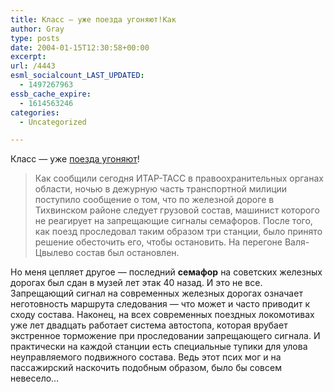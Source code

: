 ```yaml
---
title: Класс — уже поезда угоняют!Как
author: Gray
type: posts
date: 2004-01-15T12:30:58+00:00
excerpt:
url: /4443
esml_socialcount_LAST_UPDATED:
  - 1497267963
essb_cache_expire:
  - 1614563246
categories:
  - Uncategorized

---
```








Класс &#8212; уже <a href="http://www.newsru.com/russia/15Jan2004/psycho.html" target="_blank">поезда угоняют</a>!

> Как сообщили сегодня ИТАР-ТАСС в правоохранительных органах области, ночью в дежурную часть транспортной милиции поступило сообщение о том, что по железной дороге в Тихвинском районе следует грузовой состав, машинист которого не реагирует на запрещающие сигналы семафоров. После того, как поезд проследовал таким образом три станции, было принято решение обесточить его, чтобы остановить. На перегоне Валя-Цвылево состав был остановлен.

Но меня цепляет другое &#8212; последний **семафор** на советских железных дорогах был сдан в музей лет этак 40 назад. И это не все. Запрещающий сигнал на современных железных дорогах означает неготовность маршрута следования &#8212; что может и часто приводит к сходу состава. Наконец, на всех современных поездных локомотивах уже лет двадцать работает система автостопа, которая врубает экстренное торможение при проследовании запрещающего сигнала. И практически на каждой станции есть специальные тупики для улова неуправляемого подвижного состава. Ведь этот псих мог и на пассажирский наскочить подобным образом, было бы совсем невесело&#8230;